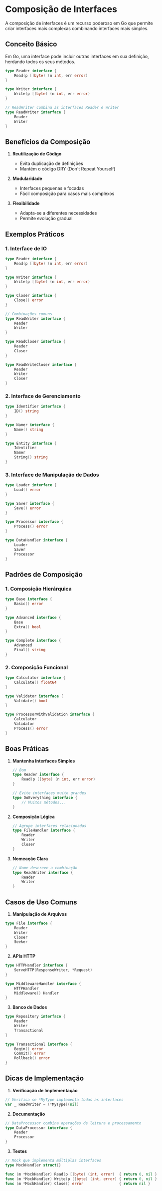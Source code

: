 # Composição de Interfaces

A composição de interfaces é um recurso poderoso em Go que permite criar interfaces mais complexas combinando interfaces mais simples.

## Conceito Básico

Em Go, uma interface pode incluir outras interfaces em sua definição, herdando todos os seus métodos.

```go
type Reader interface {
    Read(p []byte) (n int, err error)
}

type Writer interface {
    Write(p []byte) (n int, err error)
}

// ReadWriter combina as interfaces Reader e Writer
type ReadWriter interface {
    Reader
    Writer
}
```

## Benefícios da Composição

1. **Reutilização de Código**
   - Evita duplicação de definições
   - Mantém o código DRY (Don't Repeat Yourself)

2. **Modularidade**
   - Interfaces pequenas e focadas
   - Fácil composição para casos mais complexos

3. **Flexibilidade**
   - Adapta-se a diferentes necessidades
   - Permite evolução gradual

## Exemplos Práticos

### 1. Interface de IO
```go
type Reader interface {
    Read(p []byte) (n int, err error)
}

type Writer interface {
    Write(p []byte) (n int, err error)
}

type Closer interface {
    Close() error
}

// Combinações comuns
type ReadWriter interface {
    Reader
    Writer
}

type ReadCloser interface {
    Reader
    Closer
}

type ReadWriteCloser interface {
    Reader
    Writer
    Closer
}
```

### 2. Interface de Gerenciamento
```go
type Identifier interface {
    ID() string
}

type Namer interface {
    Name() string
}

type Entity interface {
    Identifier
    Namer
    String() string
}
```

### 3. Interface de Manipulação de Dados
```go
type Loader interface {
    Load() error
}

type Saver interface {
    Save() error
}

type Processor interface {
    Process() error
}

type DataHandler interface {
    Loader
    Saver
    Processor
}
```

## Padrões de Composição

### 1. Composição Hierárquica
```go
type Base interface {
    Basic() error
}

type Advanced interface {
    Base
    Extra() bool
}

type Complete interface {
    Advanced
    Final() string
}
```

### 2. Composição Funcional
```go
type Calculator interface {
    Calculate() float64
}

type Validator interface {
    Validate() bool
}

type ProcessorWithValidation interface {
    Calculator
    Validator
    Process() error
}
```

## Boas Práticas

1. **Mantenha Interfaces Simples**
   ```go
   // Bom
   type Reader interface {
       Read(p []byte) (n int, err error)
   }

   // Evite interfaces muito grandes
   type DoEverything interface {
       // Muitos métodos...
   }
   ```

2. **Composição Lógica**
   ```go
   // Agrupe interfaces relacionadas
   type FileHandler interface {
       Reader
       Writer
       Closer
   }
   ```

3. **Nomeação Clara**
   ```go
   // Nome descreve a combinação
   type ReadWriter interface {
       Reader
       Writer
   }
   ```

## Casos de Uso Comuns

1. **Manipulação de Arquivos**
```go
type File interface {
    Reader
    Writer
    Closer
    Seeker
}
```

2. **APIs HTTP**
```go
type HTTPHandler interface {
    ServeHTTP(ResponseWriter, *Request)
}

type MiddlewareHandler interface {
    HTTPHandler
    Middleware() Handler
}
```

3. **Banco de Dados**
```go
type Repository interface {
    Reader
    Writer
    Transactional
}

type Transactional interface {
    Begin() error
    Commit() error
    Rollback() error
}
```

## Dicas de Implementação

1. **Verificação de Implementação**
```go
// Verifica se *MyType implementa todas as interfaces
var _ ReadWriter = (*MyType)(nil)
```

2. **Documentação**
```go
// DataProcessor combina operações de leitura e processamento
type DataProcessor interface {
    Reader
    Processor
}
```

3. **Testes**
```go
// Mock que implementa múltiplas interfaces
type MockHandler struct{}

func (m *MockHandler) Read(p []byte) (int, error)  { return 0, nil }
func (m *MockHandler) Write(p []byte) (int, error) { return 0, nil }
func (m *MockHandler) Close() error                { return nil }
``` 